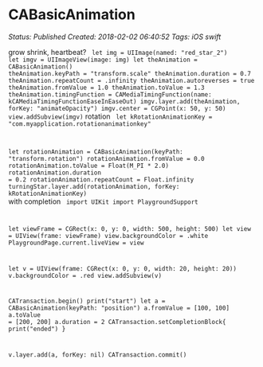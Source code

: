 # CABasicAnimation

_Status: Published_
_Created: 2018-02-02 06:40:52_
_Tags: iOS swift_

grow shrink, heartbeat?
<code>
let img = UIImage(named: "red_star_2")
let imgv = UIImageView(image: img)
let theAnimation = CABasicAnimation()
theAnimation.keyPath = "transform.scale"
theAnimation.duration = 0.7
theAnimation.repeatCount = .infinity
theAnimation.autoreverses = true
theAnimation.fromValue = 1.0
theAnimation.toValue = 1.3
theAnimation.timingFunction = CAMediaTimingFunction(name: kCAMediaTimingFunctionEaseInEaseOut)
imgv.layer.add(theAnimation, forKey: "animateOpacity")
imgv.center = CGPoint(x: 50, y: 50)
view.addSubview(imgv)</code>
rotation
<code>
let kRotationAnimationKey = "com.myapplication.rotationanimationkey"

let rotationAnimation = CABasicAnimation(keyPath: "transform.rotation")
        rotationAnimation.fromValue = 0.0
        rotationAnimation.toValue = Float(M_PI * 2.0)
        rotationAnimation.duration = 0.2
        rotationAnimation.repeatCount = Float.infinity
        turningStar.layer.add(rotationAnimation, forKey: kRotationAnimationKey)
</code>
with completion
<code>
import UIKit
import PlaygroundSupport

let viewFrame = CGRect(x: 0, y: 0, width: 500, height: 500)
let view = UIView(frame: viewFrame)
view.backgroundColor = .white
PlaygroundPage.current.liveView = view

let v = UIView(frame: CGRect(x: 0, y: 0, width: 20, height: 20))
v.backgroundColor = .red
view.addSubview(v)

CATransaction.begin()
print("start")
let a = CABasicAnimation(keyPath: "position")
a.fromValue = [100, 100]
a.toValue = [200, 200]
a.duration = 2
CATransaction.setCompletionBlock{ print("ended")
}

v.layer.add(a, forKey: nil)
CATransaction.commit()

</code>